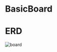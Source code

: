 # BasicBoard
# ERD
![board](https://user-images.githubusercontent.com/113006963/205523870-1bfb0f5d-d38d-4da6-b95e-e6fa6684134f.JPG)
